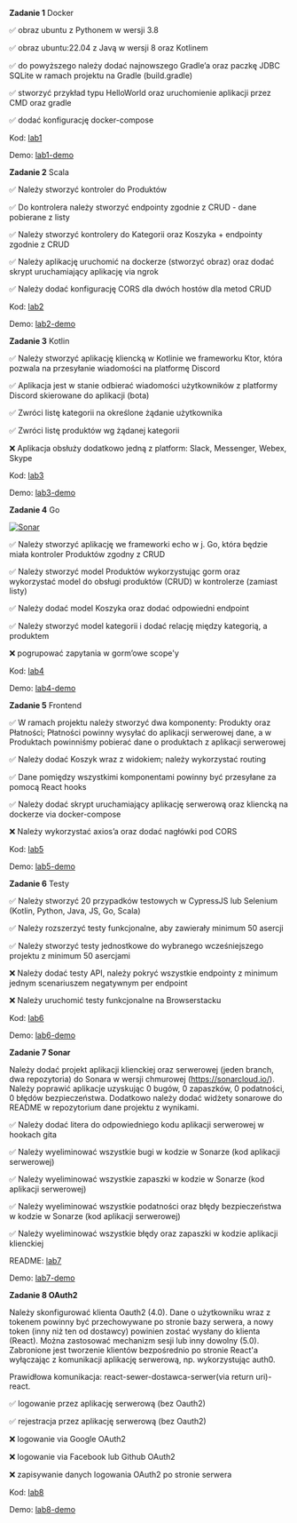 **Zadanie 1** Docker

:white_check_mark: obraz ubuntu z Pythonem w wersji 3.8

:white_check_mark: obraz ubuntu:22.04 z Javą w wersji 8 oraz Kotlinem

:white_check_mark: do powyższego należy dodać najnowszego Gradle’a oraz paczkę JDBC SQLite w ramach projektu na Gradle (build.gradle)

:white_check_mark: stworzyć przykład typu HelloWorld oraz uruchomienie aplikacji przez CMD oraz gradle

:white_check_mark: dodać konfigurację docker-compose

Kod: [lab1](https://github.com/cr0ow/E-Business-2024/tree/master/lab1)

Demo: [lab1-demo](https://github.com/cr0ow/E-Business-2024/assets/70718059/e94d98f0-894b-44b0-b34a-04b0e21bb427)


**Zadanie 2** Scala

:white_check_mark: Należy stworzyć kontroler do Produktów

:white_check_mark: Do kontrolera należy stworzyć endpointy zgodnie z CRUD - dane pobierane z listy

:white_check_mark: Należy stworzyć kontrolery do Kategorii oraz Koszyka + endpointy zgodnie z CRUD

:white_check_mark: Należy aplikację uruchomić na dockerze (stworzyć obraz) oraz dodać skrypt uruchamiający aplikację via ngrok

:white_check_mark: Należy dodać konfigurację CORS dla dwóch hostów dla metod CRUD

Kod: [lab2](https://github.com/cr0ow/E-Business-2024/tree/master/lab2)

Demo: [lab2-demo](https://github.com/cr0ow/E-Business-2024/assets/70718059/2e86731b-6093-4c80-bccd-efecfa828884)


**Zadanie 3** Kotlin

:white_check_mark: Należy stworzyć aplikację kliencką w Kotlinie we frameworku Ktor, która pozwala na przesyłanie wiadomości na platformę Discord

:white_check_mark: Aplikacja jest w stanie odbierać wiadomości użytkowników z platformy Discord skierowane do aplikacji (bota)

:white_check_mark: Zwróci listę kategorii na określone żądanie użytkownika

:white_check_mark: Zwróci listę produktów wg żądanej kategorii

:x: Aplikacja obsłuży dodatkowo jedną z platform: Slack, Messenger, Webex, Skype

Kod: [lab3](https://github.com/cr0ow/E-Business-2024/tree/master/lab3/ktor-sample)

Demo: [lab3-demo](https://github.com/cr0ow/E-Business-2024/assets/70718059/c64de11f-8425-42a5-9378-9c111ae51657)


**Zadanie 4** Go

[![Sonar](https://img.shields.io/badge/SonarQube-Project_Report-blue?style=flat&logo=sonarqube)](https://sonarcloud.io/summary/new_code?id=cr0ow_E-Business-2024)


:white_check_mark: Należy stworzyć aplikację we frameworki echo w j. Go, która będzie miała kontroler Produktów zgodny z CRUD

:white_check_mark: Należy stworzyć model Produktów wykorzystując gorm oraz wykorzystać model do obsługi produktów (CRUD) w kontrolerze (zamiast listy)

:white_check_mark: Należy dodać model Koszyka oraz dodać odpowiedni endpoint

:white_check_mark: Należy stworzyć model kategorii i dodać relację między kategorią, a produktem

:x: pogrupować zapytania w gorm’owe scope'y

Kod: [lab4](https://github.com/cr0ow/E-Business-2024/tree/master/lab4)

Demo: [lab4-demo](https://github.com/cr0ow/E-Business-2024/assets/70718059/a22a52c2-50eb-4120-b6aa-3cbbe0d11779)


**Zadanie 5** Frontend

:white_check_mark: W ramach projektu należy stworzyć dwa komponenty: Produkty oraz Płatności; Płatności powinny wysyłać do aplikacji serwerowej dane, a w Produktach powinniśmy pobierać dane o produktach z aplikacji serwerowej

:white_check_mark: Należy dodać Koszyk wraz z widokiem; należy wykorzystać routing

:white_check_mark: Dane pomiędzy wszystkimi komponentami powinny być przesyłane za pomocą React hooks

:white_check_mark: Należy dodać skrypt uruchamiający aplikację serwerową oraz kliencką na dockerze via docker-compose

:x: Należy wykorzystać axios’a oraz dodać nagłówki pod CORS

Kod: [lab5](https://github.com/cr0ow/E-Business-2024/tree/master/lab5)

Demo: [lab5-demo](https://github.com/cr0ow/E-Business-2024/assets/70718059/e3bdc651-3c6a-4e9c-9143-0ee16b9cb2c4)


**Zadanie 6** Testy

:white_check_mark: Należy stworzyć 20 przypadków testowych w CypressJS lub Selenium (Kotlin, Python, Java, JS, Go, Scala)

:white_check_mark: Należy rozszerzyć testy funkcjonalne, aby zawierały minimum 50 asercji

:white_check_mark: Należy stworzyć testy jednostkowe do wybranego wcześniejszego projektu z minimum 50 asercjami

:x: Należy dodać testy API, należy pokryć wszystkie endpointy z minimum jednym scenariuszem negatywnym per endpoint

:x: Należy uruchomić testy funkcjonalne na Browserstacku

Kod: [lab6](https://github.com/cr0ow/E-Business-2024/tree/master/lab6)

Demo: [lab6-demo](https://github.com/cr0ow/E-Business-2024/assets/70718059/1098619e-168d-4c87-8f3e-f6fa98a86a95)


**Zadanie 7 Sonar**

Należy dodać projekt aplikacji klienckiej oraz serwerowej (jeden branch, dwa repozytoria) do Sonara w wersji chmurowej (https://sonarcloud.io/). Należy poprawić aplikacje uzyskując 0 bugów, 0 zapaszków, 0 podatności, 0 błędów bezpieczeństwa. Dodatkowo należy dodać widżety sonarowe do README w repozytorium dane projektu z wynikami.

:white_check_mark: Należy dodać litera do odpowiedniego kodu aplikacji serwerowej w hookach gita

:white_check_mark: Należy wyeliminować wszystkie bugi w kodzie w Sonarze (kod aplikacji serwerowej)

:white_check_mark: Należy wyeliminować wszystkie zapaszki w kodzie w Sonarze (kod aplikacji serwerowej)

:white_check_mark: Należy wyeliminować wszystkie podatności oraz błędy bezpieczeństwa w kodzie w Sonarze (kod aplikacji serwerowej)

:white_check_mark: Należy wyeliminować wszystkie błędy oraz zapaszki w kodzie aplikacji klienckiej

README: [lab7](https://github.com/cr0ow/E-Business-2024/tree/master/lab7)

Demo: [lab7-demo](https://github.com/cr0ow/E-Business-2024/tree/master/demos/lab7.png)

**Zadanie 8 OAuth2**

Należy skonfigurować klienta Oauth2 (4.0). Dane o użytkowniku wraz z tokenem powinny być przechowywane po stronie bazy serwera, a nowy token (inny niż ten od dostawcy) powinien zostać wysłany do klienta (React). Można zastosować mechanizm sesji lub inny dowolny (5.0). Zabronione jest tworzenie klientów bezpośrednio po stronie React'a wyłączając z komunikacji aplikację serwerową, np. wykorzystując auth0.

Prawidłowa komunikacja: react-sewer-dostawca-serwer(via return uri)-react.

:white_check_mark: logowanie przez aplikację serwerową (bez Oauth2)

:white_check_mark: rejestracja przez aplikację serwerową (bez Oauth2)

:x: logowanie via Google OAuth2

:x: logowanie via Facebook lub Github OAuth2

:x: zapisywanie danych logowania OAuth2 po stronie serwera

Kod: [lab8](https://github.com/cr0ow/E-Business-2024/tree/master/lab8)

Demo: [lab8-demo](https://github.com/cr0ow/E-Business-2024/assets/70718059/5bd3afa6-8cd1-4bc2-9ffa-0671a0bdfcaa)
